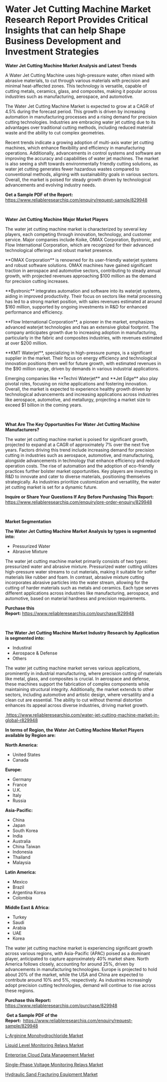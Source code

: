 <p><h1>Water Jet Cutting Machine Market Research Report Provides Critical Insights that can help Shape Business Development and Investment Strategies</h1></p><p><strong>Water Jet Cutting Machine Market Analysis and Latest Trends</strong></p>
<p><p>A Water Jet Cutting Machine uses high-pressure water, often mixed with abrasive materials, to cut through various materials with precision and minimal heat-affected zones. This technology is versatile, capable of cutting metals, ceramics, glass, and composites, making it popular across industries such as manufacturing, aerospace, and automotive.</p><p>The Water Jet Cutting Machine Market is expected to grow at a CAGR of 4.5% during the forecast period. This growth is driven by increasing automation in manufacturing processes and a rising demand for precision cutting technologies. Industries are embracing water jet cutting due to its advantages over traditional cutting methods, including reduced material waste and the ability to cut complex geometries.</p><p>Recent trends indicate a growing adoption of multi-axis water jet cutting machines, which enhance flexibility and efficiency in manufacturing operations. Additionally, advancements in control systems and software are improving the accuracy and capabilities of water jet machines. The market is also seeing a shift towards environmentally friendly cutting solutions, as water jet cutting generates fewer hazardous wastes compared to conventional methods, aligning with sustainability goals in various sectors. Overall, the market is poised for steady growth driven by technological advancements and evolving industry needs.</p></p>
<p><strong>Get a Sample PDF of the Report:&nbsp;</strong> <a href="https://www.reliableresearchiq.com/enquiry/request-sample/829948?utm_campaign=1132&utm_medium=2&utm_source=Github&utm_content=ia&utm_term=08102024&utm_id=water-jet-cutting-machine">https://www.reliableresearchiq.com/enquiry/request-sample/829948</a></p>
<p>&nbsp;</p>
<p><strong>Water Jet Cutting Machine Major Market Players</strong></p>
<p><p>The water jet cutting machine market is characterized by several key players, each competing through innovation, technology, and customer service. Major companies include Koike, OMAX Corporation, Bystronic, and Flow International Corporation, which are recognized for their advanced technological offerings and robust market presence.</p><p>**OMAX Corporation** is renowned for its user-friendly waterjet systems and robust software solutions. OMAX machines have gained significant traction in aerospace and automotive sectors, contributing to steady annual growth, with projected revenues approaching $100 million as the demand for precision cutting increases.</p><p>**Bystronic** integrates automation and software into its waterjet systems, aiding in improved productivity. Their focus on sectors like metal processing has led to a strong market position, with sales revenues estimated at around $160 million, supported by ongoing investments in R&D for enhanced performance and efficiency.</p><p>**Flow International Corporation**, a pioneer in the market, emphasizes advanced waterjet technologies and has an extensive global footprint. The company anticipates growth due to increasing adoption in manufacturing, particularly in the fabric and composites industries, with revenues estimated at over $200 million.</p><p>**KMT Waterjet**, specializing in high-pressure pumps, is a significant supplier in the market. Their focus on energy efficiency and technological innovation positions them well for future growth, with estimated revenues in the $90 million range, driven by demands in various industrial applications.</p><p>Emerging companies like **Techni Waterjet** and **Jet Edge** also play pivotal roles, focusing on niche applications and fostering innovation. Overall, the market is expected to experience healthy growth driven by technological advancements and increasing applications across industries like aerospace, automotive, and metallurgy, projecting a market size to exceed $1 billion in the coming years.</p></p>
<p>&nbsp;</p>
<p><strong>What Are The Key Opportunities For Water Jet Cutting Machine Manufacturers?</strong></p>
<p><p>The water jet cutting machine market is poised for significant growth, projected to expand at a CAGR of approximately 7% over the next five years. Factors driving this trend include increasing demand for precision cutting in industries such as aerospace, automotive, and manufacturing, alongside advancements in technology that enhance efficiency and reduce operation costs. The rise of automation and the adoption of eco-friendly practices further bolster market opportunities. Key players are investing in R&D to innovate and cater to diverse materials, positioning themselves strategically. As industries prioritize customization and versatility, the water jet cutting market is set for a dynamic future.</p></p>
<p><strong>Inquire or Share Your Questions If Any Before Purchasing This Report:</strong> <a href="https://www.reliableresearchiq.com/enquiry/pre-order-enquiry/829948?utm_campaign=1132&utm_medium=2&utm_source=Github&utm_content=ia&utm_term=08102024&utm_id=water-jet-cutting-machine">https://www.reliableresearchiq.com/enquiry/pre-order-enquiry/829948</a></p>
<p>&nbsp;</p>
<p><strong>Market Segmentation</strong></p>
<p><strong>The Water Jet Cutting Machine Market Analysis by types is segmented into:</strong></p>
<p><ul><li>Pressurized Water</li><li>Abrasive Mixture</li></ul></p>
<p><p>The water jet cutting machine market primarily consists of two types: pressurized water and abrasive mixture. Pressurized water cutting utilizes high-pressure water streams to cut materials, making it suitable for softer materials like rubber and foam. In contrast, abrasive mixture cutting incorporates abrasive particles into the water stream, allowing for the cutting of harder materials such as metals and ceramics. Each type serves different applications across industries like manufacturing, aerospace, and automotive, based on material hardness and precision requirements.</p></p>
<p><strong>Purchase this Report:&nbsp;</strong><a href="https://www.reliableresearchiq.com/purchase/829948?utm_campaign=1132&utm_medium=2&utm_source=Github&utm_content=ia&utm_term=08102024&utm_id=water-jet-cutting-machine">https://www.reliableresearchiq.com/purchase/829948</a></p>
<p>&nbsp;</p>
<p><strong>The Water Jet Cutting Machine Market Industry Research by Application is segmented into:</strong></p>
<p><ul><li>Industiral</li><li>Aerospace & Defense</li><li>Others</li></ul></p>
<p><p>The water jet cutting machine market serves various applications, prominently in industrial manufacturing, where precision cutting of materials like metal, glass, and composites is crucial. In aerospace and defense, these machines support the fabrication of complex components while maintaining structural integrity. Additionally, the market extends to other sectors, including automotive and artistic design, where versatility and a clean cut are essential. The ability to cut without thermal distortion enhances its appeal across diverse industries, driving market growth.</p></p>
<p><a href="https://www.reliableresearchiq.com/water-jet-cutting-machine-market-in-global-r829948?utm_campaign=1132&utm_medium=2&utm_source=Github&utm_content=ia&utm_term=08102024&utm_id=water-jet-cutting-machine">&nbsp;https://www.reliableresearchiq.com/water-jet-cutting-machine-market-in-global-r829948</a></p>
<p><strong>In terms of Region, the Water Jet Cutting Machine Market Players available by Region are:</strong></p>
<p>
    <p> <strong> North America: </strong>
        <ul>
            <li>United States</li>
            <li>Canada</li>
        </ul>
        </p> 
    <p> <strong> Europe: </strong>
        <ul>
            <li>Germany</li>
            <li>France</li>
            <li>U.K.</li>
            <li>Italy</li>
            <li>Russia</li>
        </ul>
        </p> 
    <p> <strong> Asia-Pacific: </strong>
        <ul>
            <li>China</li>
            <li>Japan</li>
            <li>South Korea</li>
            <li>India</li>
            <li>Australia</li>
            <li>China Taiwan</li>
            <li>Indonesia</li>
            <li>Thailand</li>
            <li>Malaysia</li>
        </ul>
        </p> 
    <p> <strong> Latin America: </strong>
        <ul>
            <li>Mexico</li>
            <li>Brazil</li>
            <li>Argentina Korea</li>
            <li>Colombia</li>
        </ul>
        </p> 
    <p> <strong> Middle East & Africa: </strong>
        <ul>
            <li>Turkey</li>
            <li>Saudi</li>
            <li>Arabia</li>
            <li>UAE</li>
            <li>Korea</li>
        </ul>
    </p>
    </p>
<p><p>The water jet cutting machine market is experiencing significant growth across various regions, with Asia-Pacific (APAC) poised as a dominant player, anticipated to capture approximately 40% market share. North America follows closely, accounting for around 25%, driven by advancements in manufacturing technologies. Europe is projected to hold about 20% of the market, while the USA and China are expected to contribute around 10% and 5%, respectively. As industries increasingly adopt precision cutting technologies, demand will continue to rise across these regions.</p></p>
<p><strong>Purchase this Report: </strong><a href="https://www.reliableresearchiq.com/purchase/829948?utm_campaign=1132&utm_medium=2&utm_source=Github&utm_content=ia&utm_term=08102024&utm_id=water-jet-cutting-machine">https://www.reliableresearchiq.com/purchase/829948</a></p>
<p>&nbsp;<strong>Get a Sample PDF of the Report:&nbsp;&nbsp;</strong><a href="https://www.reliableresearchiq.com/enquiry/request-sample/829948?utm_campaign=1132&utm_medium=2&utm_source=Github&utm_content=ia&utm_term=08102024&utm_id=water-jet-cutting-machine">https://www.reliableresearchiq.com/enquiry/request-sample/829948</a></p>
<p><strong></strong></p>
<p><p><a href="https://github.com/darientvns/Market-Research-Report-List-1/blob/main/l-arginine-monohydrochloride-market.md?utm_campaign=1132&utm_medium=2&utm_source=Github&utm_content=ia&utm_term=08102024&utm_id=water-jet-cutting-machine">L-Arginine Monohydrochloride Market</a></p><p><a href="https://issuu.com/reportprime-2/docs/liquid-level-monitoring-relays-mark_30e2c9249612a7?utm_campaign=1132&utm_medium=2&utm_source=Github&utm_content=ia&utm_term=08102024&utm_id=water-jet-cutting-machine">Liquid Level Monitoring Relays Market</a></p><p><a href="https://www.linkedin.com/pulse/enterprise-cloud-data-management-market-forecast-global-trends-unm9f?utm_campaign=1132&utm_medium=2&utm_source=Github&utm_content=ia&utm_term=08102024&utm_id=water-jet-cutting-machine">Enterprise Cloud Data Management Market</a></p><p><a href="https://issuu.com/reportprime-2/docs/single-phase-voltage-monitoring-rel_d369726658c41e?utm_campaign=1132&utm_medium=2&utm_source=Github&utm_content=ia&utm_term=08102024&utm_id=water-jet-cutting-machine">Single-Phase Voltage Monitoring Relays Market</a></p><p><a href="https://github.com/MelgarBasny/Market-Research-Report-List-1/blob/main/hydraulic-sand-fracturing-equipment-market.md?utm_campaign=1132&utm_medium=2&utm_source=Github&utm_content=ia&utm_term=08102024&utm_id=water-jet-cutting-machine">Hydraulic Sand Fracturing Equipment Market</a></p></p>